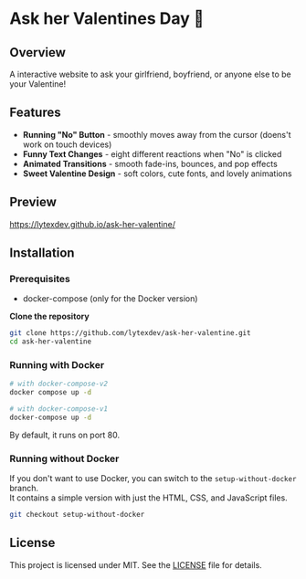 # Ask her Valentines Day 🌹

## Overview
A interactive website to ask your girlfriend, boyfriend, or anyone else to be your Valentine! 

## Features
- **Running "No" Button** - smoothly moves away from the cursor (doens't work on touch devices)
- **Funny Text Changes** - eight different reactions when "No" is clicked
- **Animated Transitions** - smooth fade-ins, bounces, and pop effects
- **Sweet Valentine Design** - soft colors, cute fonts, and lovely animations

## Preview
https://lytexdev.github.io/ask-her-valentine/

## Installation

### Prerequisites
- docker-compose (only for the Docker version)

**Clone the repository**
```bash
git clone https://github.com/lytexdev/ask-her-valentine.git
cd ask-her-valentine
```

### Running with Docker
```bash
# with docker-compose-v2
docker compose up -d

# with docker-compose-v1
docker-compose up -d
```
By default, it runs on port 80.

### Running without Docker  
If you don't want to use Docker, you can switch to the `setup-without-docker` branch.  
It contains a simple version with just the HTML, CSS, and JavaScript files.  

```bash
git checkout setup-without-docker
```

## License
This project is licensed under MIT. See the [LICENSE](LICENSE) file for details.
